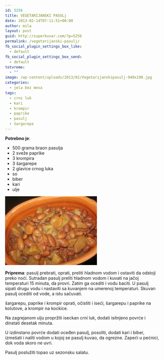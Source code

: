 ```yaml
---
id: 5256
title: VEGETARIJANSKI PASULj
date: 2013-02-14T07:11:51+00:00
author: mila
layout: post
guid: http://superkuvar.com/?p=5256
permalink: /vegetarijanski-pasulj/
fb_social_plugin_settings_box_like:
  - default
fb_social_plugin_settings_box_send:
  - default
totvreme:
  - ""
image: /wp-content/uploads/2013/02/Vegetarijanskipasulj-940x198.jpg
categories:
  - jela bez mesa
tags:
  - crni luk
  - kari
  - krompir
  - paprike
  - pasulj
  - šargarepa
---
```

**Potrebno je**:

  * 500 grama braon pasulja
  * 2 sveže paprike
  * 3 krompira
  * 3 šargarepe
  * 2 glavice crnog luka
  * so
  * biber
  * kari
  * ulje

<img class="alignnone size-medium wp-image-5257" src="/wp-content/uploads/2013/02/Vegetarijanskipasulj-300x225.jpg" alt="Vegetarijanskipasulj" width="300" height="225" /> 

**Priprema**: pasulj prebrati, oprati, preliti hladnom vodom i ostaviti da odstoji preko noći. Sutradan pasulj preliti hladnom vodom i kuvati na jačoj temperaturi 15 minuta, da provri. Zatim ga ocediti i vodu baciti. U pasulj sipati drugu vodu i nastaviti sa kuvanjem na umerenoj temperaturi. Skuvan pasulj ocediti od vode, a istu sačuvati.

šargarepu, paprike i krompir oprati, očistiti i iseći, šargarepu i paprike na kolutove, a krompir na kockice.

Na zagrejanom ulju propržiti iseckan crni luk, dodati isitnjeno povrće i dinstati desetak minuta.

U izdinstano povrće dodati oceđen pasulj, posoliti, dodati kari i biber, izmešati i naliti vodom u kojoj se pasulj kuvao, da ogrezne. Zapeći u pećnici, dok voda skoro ne uvri.

Pasulj poslužiti topao uz sezonsku salatu.